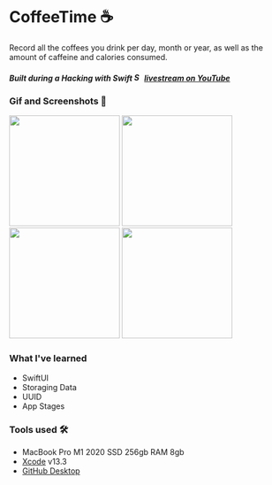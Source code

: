 # CoffeeTime ☕️

Record all the coffees you drink per day, month or year, as well as the amount of caffeine and calories consumed.

##### Built during a Hacking with Swift <img alt="Swift icon" src="https://cdn-icons-png.flaticon.com/512/732/732250.png" width="15" height="15"/> [livestream on YouTube](https://www.youtube.com/watch?v=tSwDfV6D_70)

### Gif and Screenshots 📲
<img src="https://user-images.githubusercontent.com/74383412/162264157-2327cb56-c434-4f97-bff0-0a54f854dff5.gif" width="200">          <img src="https://user-images.githubusercontent.com/74383412/162265153-07211b15-5969-4667-a70b-0709ea1e37bb.png" width="200">          <img src="https://user-images.githubusercontent.com/74383412/162265248-d0cd3727-f765-4d10-a9c3-d40de9c61d4e.png" width="200">          <img src="https://user-images.githubusercontent.com/74383412/162265370-970f8f17-c707-46ad-848e-7deab0db6bc3.png" width="200">

### What I've learned
- SwiftUI
- Storaging Data
- UUID
- App Stages


### Tools used 🛠
- MacBook Pro M1 2020 SSD 256gb RAM 8gb
- [Xcode](https://apps.apple.com/br/app/xcode/id497799835?mt=12) v13.3
- [GitHub Desktop](https://desktop.github.com)
